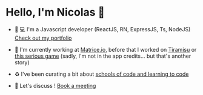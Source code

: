 # Hello, I'm Nicolas 👋

- 📱 💻 I'm a Javascript developer (ReactJS, RN, ExpressJS, Ts, NodeJS) [Check out my portfolio](https://nicolashov.github.io/)

- 🍰 I'm currently working at [Matrice.io](https://matrice.io/), before that I worked on [Tiramisu](https://github.com/cppccn/trms) or [this serious game](https://gitlab.com/la-boussole/gaoblaze/track/-/graphs/master) (sadly, I'm not in the app credits... but that's another story)

- ♻️ I've been curating a bit about [schools of code and learning to code](https://twitter.com/i/lists/1317409507761324033) 

- 💬 Let's discuss ! [Book a meeting](https://calendly.com/hovart-nicolas/30min)
